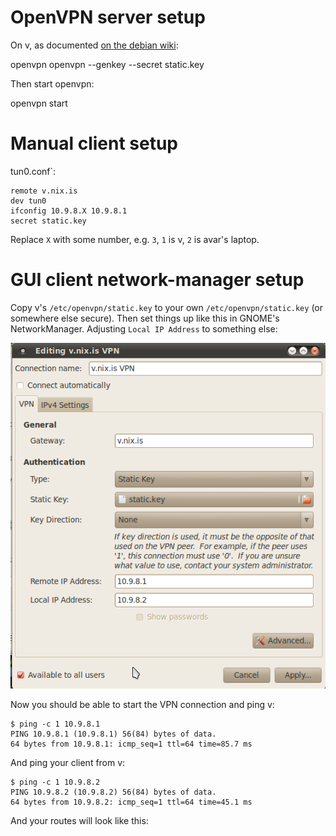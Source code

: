 # OpenVPN server setup

On v, as documented
[on the debian wiki](http://wiki.debian.org/HowTo/openvpn):

openvpn
    openvpn --genkey --secret static.key
    
Then start openvpn:

openvpn start
    
# Manual client setup

tun0.conf`:

    remote v.nix.is
    dev tun0
    ifconfig 10.9.8.X 10.9.8.1
    secret static.key
    
Replace `X` with some number, e.g. `3`, `1` is v, `2` is avar's
laptop.

# GUI client network-manager setup

Copy v's `/etc/openvpn/static.key` to your own
`/etc/openvpn/static.key` (or somewhere else secure). Then set things
up like this in GNOME's NetworkManager. Adjusting `Local IP Address`
to something else:

![OpenVPN setup with NetworkManager](http://github.com/avar/linode-etc/raw/master/openvpn/v.nix.is-vpn-network-manager.png)

Now you should be able to start the VPN connection and ping v:

    $ ping -c 1 10.9.8.1
    PING 10.9.8.1 (10.9.8.1) 56(84) bytes of data.
    64 bytes from 10.9.8.1: icmp_seq=1 ttl=64 time=85.7 ms
    
And ping your client from v:
    
    $ ping -c 1 10.9.8.2
    PING 10.9.8.2 (10.9.8.2) 56(84) bytes of data.
    64 bytes from 10.9.8.2: icmp_seq=1 ttl=64 time=45.1 ms
    
And your routes will look like this:
    
